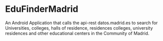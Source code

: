 # EduFinderMadrid
An Android Application that calls the api-rest datos.madrid.es to search for Universities, colleges, halls of residence, residences  colleges, university residences and other educational centers in the Community of Madrid.

